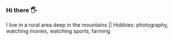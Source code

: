### **Hi there 🖐**
I live in a rural area deep in the mountains || Hobbies: photography, watching movies, watching sports, farming
